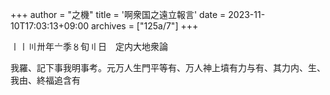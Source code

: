 +++
author = "之機"
title = '啊衆国之遠立報言'
date = 2023-11-10T17:03:13+09:00
archives = ["125a/7"]
+++

〡〡〣〺年〦季〥旬〢日　定内大地衆論

我羅、記下事我明事考。元万人生門平等有、万人神上墳有力与有、其力内、生、我由、終福追含有
